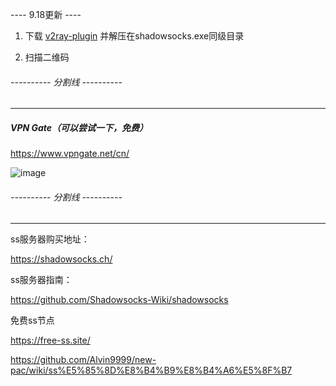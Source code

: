 
---- 9.18更新 ----

1. 下载 [v2ray-plugin](https://github.com/shadowsocks/v2ray-plugin/releases/download/v1.1.0/v2ray-plugin-windows-amd64-v1.1.0.tar.gz) 并解压在shadowsocks.exe同级目录

2. 扫描二维码



###### ---------- 分割线 ----------
---


##### VPN Gate（可以尝试一下，免费）

https://www.vpngate.net/cn/

![image](https://www.vpngate.net/cn/images/top.jpg)

###### ---------- 分割线 ----------
---

ss服务器购买地址：

https://shadowsocks.ch/

ss服务器指南：

https://github.com/Shadowsocks-Wiki/shadowsocks

免费ss节点

https://free-ss.site/ 

https://github.com/Alvin9999/new-pac/wiki/ss%E5%85%8D%E8%B4%B9%E8%B4%A6%E5%8F%B7
